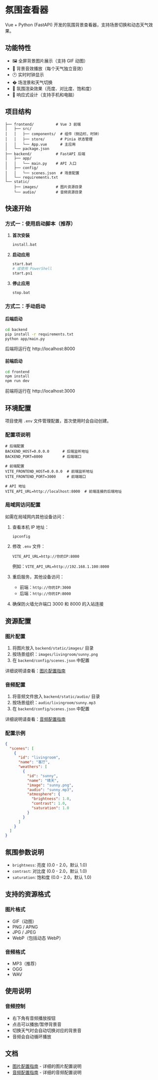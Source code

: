 # 氛围查看器

Vue + Python (FastAPI) 开发的氛围背景查看器，支持场景切换和动态天气效果。

## 功能特性

- 🖼️ 全屏背景图片展示（支持 GIF 动图）
- 🎵 背景音效播放（每个天气独立音效）
- 🕐 实时时钟显示
- �️ 场渲景和天气切换
- 🎨 氛围渲染效果（亮度、对比度、饱和度）
- 📱 响应式设计（支持手机和电脑）

## 项目结构

```
├── frontend/          # Vue 3 前端
│   ├── src/
│   │   ├── components/  # 组件（侧边栏、时钟）
│   │   ├── store/       # Pinia 状态管理
│   │   └── App.vue      # 主应用
│   └── package.json
├── backend/           # FastAPI 后端
│   ├── app/
│   │   └── main.py    # API 入口
│   ├── config/
│   │   └── scenes.json  # 场景配置
│   └── requirements.txt
└── static/
    ├── images/        # 图片资源目录
    └── audio/         # 音频资源目录
```

## 快速开始

### 方式一：使用启动脚本（推荐）

1. **首次安装**
   ```bash
   install.bat
   ```

2. **启动应用**
   ```bash
   start.bat
   # 或使用 PowerShell
   start.ps1
   ```

3. **停止应用**
   ```bash
   stop.bat
   ```

### 方式二：手动启动

#### 后端启动

```bash
cd backend
pip install -r requirements.txt
python app/main.py
```

后端将运行在 http://localhost:8000

#### 前端启动

```bash
cd frontend
npm install
npm run dev
```

前端将运行在 http://localhost:3000

## 环境配置

项目使用 `.env` 文件管理配置，首次使用时会自动创建。

### 配置项说明

```env
# 后端配置
BACKEND_HOST=0.0.0.0      # 后端监听地址
BACKEND_PORT=8000         # 后端端口

# 前端配置
VITE_FRONTEND_HOST=0.0.0.0  # 前端监听地址
VITE_FRONTEND_PORT=3000     # 前端端口

# API 地址
VITE_API_URL=http://localhost:8000  # 前端连接的后端地址
```

### 局域网访问配置

如需在局域网内其他设备访问：

1. 查看本机 IP 地址：
   ```bash
   ipconfig
   ```

2. 修改 `.env` 文件：
   ```env
   VITE_API_URL=http://你的IP:8000
   ```
   例如：`VITE_API_URL=http://192.168.1.100:8000`

3. 重启服务，其他设备访问：
   - 前端：`http://你的IP:3000`
   - 后端：`http://你的IP:8000`

4. 确保防火墙允许端口 3000 和 8000 的入站连接

## 资源配置

### 图片配置

1. 将图片放入 `backend/static/images/` 目录
2. 按场景组织：`images/livingroom/sunny.png`
3. 在 `backend/config/scenes.json` 中配置

详细说明请查看：[图片配置指南](docs/图片配置指南.md)

### 音频配置

1. 将音频文件放入 `backend/static/audio/` 目录
2. 按场景组织：`audio/livingroom/sunny.mp3`
3. 在 `backend/config/scenes.json` 中配置

详细说明请查看：[音频配置指南](docs/音频配置指南.md)

### 配置示例

```json
{
  "scenes": [
    {
      "id": "livingroom",
      "name": "客厅",
      "weathers": [
        {
          "id": "sunny",
          "name": "晴天",
          "image": "sunny.png",
          "audio": "sunny.mp3",
          "atmosphere": {
            "brightness": 1.0,
            "contrast": 1.0,
            "saturation": 1.0
          }
        }
      ]
    }
  ]
}
```

## 氛围参数说明

- `brightness`: 亮度 (0.0 - 2.0，默认 1.0)
- `contrast`: 对比度 (0.0 - 2.0，默认 1.0)
- `saturation`: 饱和度 (0.0 - 2.0，默认 1.0)

## 支持的资源格式

### 图片格式
- GIF（动图）
- PNG / APNG
- JPG / JPEG
- WebP（包括动态 WebP）

### 音频格式
- MP3（推荐）
- OGG
- WAV

## 使用说明

### 音频控制
- 右下角有音频播放按钮
- 点击可以播放/暂停背景音
- 切换天气时会自动切换对应的背景音
- 音频会自动循环播放

## 文档

- [图片配置指南](docs/图片配置指南.md) - 详细的图片配置说明
- [音频配置指南](docs/音频配置指南.md) - 详细的音频配置说明
